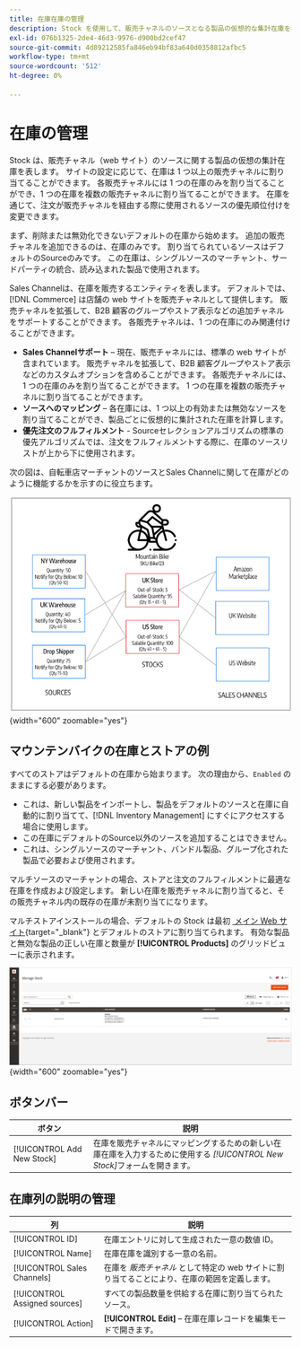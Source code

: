 ```yaml
---
title: 在庫在庫の管理
description: Stock を使用して、販売チャネルのソースとなる製品の仮想的な集計在庫を表す方法について説明します。
exl-id: 076b1325-2de4-46d3-9976-d900bd2cef47
source-git-commit: 4d89212585fa846eb94bf83a640d0358812afbc5
workflow-type: tm+mt
source-wordcount: '512'
ht-degree: 0%

---
```


# 在庫の管理

Stock は、販売チャネル（web サイト）のソースに関する製品の仮想の集計在庫を表します。 サイトの設定に応じて、在庫は 1 つ以上の販売チャネルに割り当てることができます。 各販売チャネルには 1 つの在庫のみを割り当てることができ、1 つの在庫を複数の販売チャネルに割り当てることができます。 在庫を通じて、注文が販売チャネルを経由する際に使用されるソースの優先順位付けを変更できます。

まず、削除または無効化できないデフォルトの在庫から始めます。 追加の販売チャネルを追加できるのは、在庫のみです。 割り当てられているソースはデフォルトのSourceのみです。 この在庫は、シングルソースのマーチャント、サードパーティの統合、読み込まれた製品で使用されます。

Sales Channelは、在庫を販売するエンティティを表します。 デフォルトでは、[!DNL Commerce] は店舗の web サイトを販売チャネルとして提供します。 販売チャネルを拡張して、B2B 顧客のグループやストア表示などの追加チャネルをサポートすることができます。 各販売チャネルは、1 つの在庫にのみ関連付けることができます。

- **Sales Channelサポート** – 現在、販売チャネルには、標準の web サイトが含まれています。 販売チャネルを拡張して、B2B 顧客グループやストア表示などのカスタムオプションを含めることができます。 各販売チャネルには、1 つの在庫のみを割り当てることができます。 1 つの在庫を複数の販売チャネルに割り当てることができます。
- **ソースへのマッピング** – 各在庫には、1 つ以上の有効または無効なソースを割り当てることができ、製品ごとに仮想的に集計された在庫を計算します。
- **優先注文のフルフィルメント** - Sourceセレクションアルゴリズムの標準の優先アルゴリズムでは、注文をフルフィルメントする際に、在庫のソースリストが上から下に使用されます。

次の図は、自転車店マーチャントのソースとSales Channelに関して在庫がどのように機能するかを示すのに役立ちます。

![&#x200B; 店舗の在庫の例を示す図 &#x200B;](assets/diagram-stock.png){width="600" zoomable="yes"}

## マウンテンバイクの在庫とストアの例

すべてのストアはデフォルトの在庫から始まります。 次の理由から、`Enabled` のままにする必要があります。

- これは、新しい製品をインポートし、製品をデフォルトのソースと在庫に自動的に割り当てて、[!DNL Inventory Management] にすぐにアクセスする場合に使用します。
- この在庫にデフォルトのSource以外のソースを追加することはできません。
- これは、シングルソースのマーチャント、バンドル製品、グループ化された製品で必要および使用されます。

マルチソースのマーチャントの場合、ストアと注文のフルフィルメントに最適な在庫を作成および設定します。 新しい在庫を販売チャネルに割り当てると、その販売チャネル内の既存の在庫が未割り当てになります。

マルチストアインストールの場合、デフォルトの Stock は最初 [&#x200B; メイン Web サイト &#x200B;](../stores-purchase/stores.md#add-websites){target="_blank"} とデフォルトのストアに割り当てられます。 有効な製品と無効な製品の正しい在庫と数量が **[!UICONTROL Products]** のグリッドビューに表示されます。

![&#x200B; 在庫の管理 &#x200B;](assets/inventory-stock.png){width="600" zoomable="yes"}

## ボタンバー

| ボタン | 説明 |
|--|--|
| [!UICONTROL Add New Stock] | 在庫を販売チャネルにマッピングするための新しい在庫在庫を入力するために使用する _[!UICONTROL New Stock]_&#x200B;フォームを開きます。 |

## 在庫列の説明の管理

| 列 | 説明 |
|--|--|
| [!UICONTROL ID] | 在庫エントリに対して生成された一意の数値 ID。 |
| [!UICONTROL Name] | 在庫在庫を識別する一意の名前。 |
| [!UICONTROL Sales Channels] | 在庫を _販売チャネル_ として特定の web サイトに割り当てることにより、在庫の範囲を定義します。 |
| [!UICONTROL Assigned sources] | すべての製品数量を供給する在庫に割り当てられたソース。 |
| [!UICONTROL Action] | **[!UICONTROL Edit]** – 在庫在庫レコードを編集モードで開きます。 |
